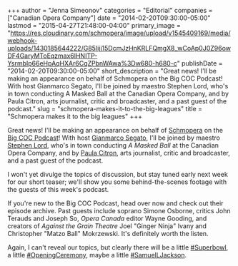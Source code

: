 +++
author = "Jenna Simeonov"
categories = "Editorial"
companies = ["Canadian Opera Company"]
date = "2014-02-20T09:30:00-05:00"
lastmod = "2015-04-27T21:48:00-04:00"
primary_image = "https://res.cloudinary.com/schmopera/image/upload/v1545409169/media/webhook-uploads/1430185644222/G85Iijj15DcmJzHnKRLFQmgX8_wCoAp0J0Z96owDF4GaryMToEqzmax6lHNITP-YsrmbIp66eHpAqHXAr6CqZPbnWAwa%3Dw680-h680-c"
publishDate = "2014-02-20T09:30:00-05:00"
short_description = "Great news! I&#039;ll be making an appearance on behalf of Schmopera on the Big COC Podcast! With host Gianmarco Segato, I&#039;ll be joined by maestro Stephen Lord, who&#039;s in town conducting A Masked Ball at the Canadian Opera Company, and by Paula Citron, arts journalist, critic and broadcaster, and a past guest of the podcast."
slug = "schmopera-makes-it-to-the-big-leagues"
title = "Schmopera makes it to the big leagues"
+++

Great news! I'll be making an appearance on behalf of [Schmopera](http://schmopera.com/) on the [Big COC Podcast](http://www.coc.ca/~/ExploreAndLearn/NewToOpera/OnlineLearningCentre/ParlandoTheCOCBlog.aspx?Category=The+Big+COC+Podcast)! With host [Gianmarco Segato](https://twitter.com/ducadiposa), I'll be joined by maestro [Stephen Lord](http://schmopera.com/stephen-lord-on-singers-on-bel-canto-and-on-theatre/), who's in town conducting _A Masked Ball_ at the Canadian Opera Company, and by [Paula Citron](http://paulacitron.ca/meet-paula/), arts journalist, critic and broadcaster, and a past guest of the podcast.

I won't yet divulge the topics of discussion, but stay tuned early next week for our short teaser; we'll show you some behind-the-scenes footage with the guests of this week's podcast.

If you're new to the Big COC Podcast, head over now and check out their episode archive. Past guests include soprano Simone Osborne, critics John Terauds and Joseph So, _Opera Canada_ editor Wayne Gooding, and creators of _Against the Grain Theatre_ Joel "Ginger Ninja" Ivany and Christopher "Matzo Ball" Mokrzewski. It's definitely worth the listen.

Again, I can't reveal our topics, but clearly there will be a little [#Superbowl](https://twitter.com/search?q=%23Superbowl%20opera&src=typd), a little [#OpeningCeremony](https://twitter.com/search?q=openingceremony%20opera&src=typd), maybe a little [#SamuelLJackson](https://twitter.com/SamuelLJackson/status/430119676967157761).
